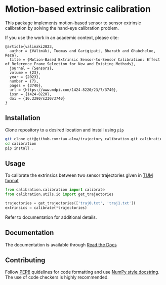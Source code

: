 # Motion-based extrinsic calibration

This package implements motion-based sensor to sensor extrinsic calibration by solving the hand-eye calibration problem.

If you use the work in an academic context, please cite:

    @article{valimaki2023,
      author = {Välimäki, Tuomas and Garigipati, Bharath and Ghabcheloo, Reza},
      title = {Motion-Based Extrinsic Sensor-to-Sensor Calibration: Effect of Reference Frame Selection for New and Existing Methods},
      journal = {Sensors},
      volume = {23},
      year = {2023},
      number = {7},
      pages = {3740},
      url = {https://www.mdpi.com/1424-8220/23/7/3740},
      issn = {1424-8220},
      doi = {10.3390/s23073740}
    }

## Installation

Clone repository to a desired location and install using `pip`

```bash
git clone git@github.com:tau-alma/trajectory_calibration.git calibration
cd calibration
pip install .
```

## Usage

To calibrate the extrinsics between two sensor trajectories given in [TUM format]

```python
from calibration.calibration import calibrate
from calibration.utils.io import get_trajectories

trajectories = get_trajectories(['traj0.txt', 'traj1.txt'])
extrinsics = calibrate(*trajectories)
```

Refer to documentation for additional details.

## Documentation

The documentation is available through [Read the Docs]

## Contributing

Follow [PEP8] quidelines for code formatting and use [NumPy style docstring]. The use of code checkers is highly recommended.

[TUM format]: https://vision.in.tum.de/data/datasets/rgbd-dataset/file_formats
[PEP8]: https://www.python.org/dev/peps/pep-0008/
[NumPy style docstring]: https://numpydoc.readthedocs.io/en/latest/format.html
[Read the Docs]: http://trajectory-calibration.readthedocs.io

